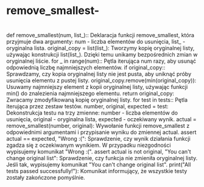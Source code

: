 # remove_smallest-
#
#
def remove_smallest(num, list_):: Deklaracja funkcji remove_smallest, która przyjmuje dwa argumenty: num - liczba elementów do usunięcia, list_ - oryginalna lista.
original_copy = list(list_): Tworzymy kopię oryginalnej listy, używając konstrukcji list(list_). Dzięki temu unikamy bezpośrednich zmian w oryginalnej liście.
for _ in range(num):: Pętla iterująca num razy, aby usunąć odpowiednią liczbę najmniejszych elementów.
if original_copy:: Sprawdzamy, czy kopia oryginalnej listy nie jest pusta, aby uniknąć próby usunięcia elementu z pustej listy.
original_copy.remove(min(original_copy)): Usuwamy najmniejszy element z kopii oryginalnej listy, używając funkcji min() do znalezienia najmniejszego elementu.
return original_copy: Zwracamy zmodyfikowaną kopię oryginalnej listy.
for test in tests:: Pętla iterująca przez zestaw testów.
number, original, expected = test: Dekonstrukcja testu na trzy zmienne: number - liczba elementów do usunięcia, original - oryginalna lista, expected - oczekiwany wynik.
actual = remove_smallest(number, original): Wywołanie funkcji remove_smallest z odpowiednimi argumentami i przypisanie wyniku do zmiennej actual.
assert actual == expected, "Wrong :(": Sprawdzenie, czy wynik działania funkcji zgadza się z oczekiwanym wynikiem. W przypadku niezgodności wypisujemy komunikat "Wrong :(".
assert actual is not original, "You can't change original list": Sprawdzenie, czy funkcja nie zmieniła oryginalnej listy. Jeśli tak, wypisujemy komunikat "You can't change original list".
print("All tests passed successfully!"): Komunikat informujący, że wszystkie testy zostały zakończone pomyślnie.